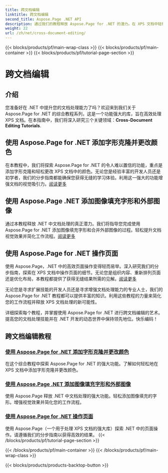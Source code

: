 ```yaml
---
title: 跨文档编辑
linktitle: 跨文档编辑
second_title: Aspose.Page .NET API
description: 通过我们的教程释放 Aspose.Page for .NET 的潜力。在 XPS 文档中轻松添加字形克隆、更改颜色和操作页面。
weight: 22
url: /zh/net/cross-document-editing/
---
```


{{< blocks/products/pf/main-wrap-class >}}
{{< blocks/products/pf/main-container >}}
{{< blocks/products/pf/tutorial-page-section >}}

# 跨文档编辑


## 介绍

您准备好在 .NET 中提升您的文档处理能力了吗？欢迎来到我们关于 Aspose.Page for .NET 的综合教程系列，这是一个功能强大的库，旨在高效处理 XPS 文档。在本指南中，我们将深入研究三个关键领域：**Cross-Document Editing Tutorials**.

## 使用 Aspose.Page for .NET 添加字形克隆并更改颜色

在本教程中，我们将探索 Aspose.Page for .NET 的令人难以置信的功能，重点是添加字形克隆和轻松更改 XPS 文档中的颜色。无论您是经验丰富的开发人员还是初学者，我们的分步指南都能确保您获得无缝的学习体验。利用这一强大的功能增强文档的视觉吸引力。[阅读更多](./add-glyph-clone-and-change-color/)

## 使用 Aspose.Page .NET 添加图像填充字形和外部图像

通过本教程释放 .NET 中文档处理的真正潜力。我们将指导您完成使用 Aspose.Page for .NET 添加图像填充字形和合并外部图像的过程。轻松提升文档视觉效果并简化工作流程。[阅读更多](./add-image-filled-glyph-and-foreign-image/)

## 使用 Aspose.Page for .NET 操作页面

使用 Aspose.Page，.NET 中的高效页面操作变得轻而易举。深入研究我们的分步指南，探索在 XPS 文档中操作页面的细节。无论您是组织内容、重新排列页面还是优化布局，本教程都提供了获得无缝结果所需的见解。[阅读更多](./manipulate-pages/)

无论您是寻求扩展技能的开发人员还是寻求增强文档处理能力的专业人士，我们的 Aspose.Page for .NET 教程都可以提供丰富的知识。利用这些教程的力量来简化您的工作流程并释放 XPS 文档处理的新可能性。

详细探索每个教程，并掌握使用 Aspose.Page for .NET 进行跨文档编辑的艺术。提高您的文档处理技能并在 .NET 开发的动态世界中保持领先地位。快乐编码！
## 跨文档编辑教程
### [使用 Aspose.Page for .NET 添加字形克隆并更改颜色](./add-glyph-clone-and-change-color/)
在这个综合教程中探索 Aspose.Page for .NET 的强大功能。了解如何轻松地在 XPS 文档中添加字形克隆并更改颜色。
### [使用 Aspose.Page .NET 添加图像填充字形和外部图像](./add-image-filled-glyph-and-foreign-image/)
使用 Aspose.Page 释放 .NET 中文档处理的强大功能。轻松添加图像填充的字形。增强视觉效果并简化您的工作流程。
### [使用 Aspose.Page for .NET 操作页面](./manipulate-pages/)
使用 Aspose.Page（一个用于处理 XPS 文档的强大库）探索 .NET 中的页面操作。请遵循我们的分步指南以获得高效的结果。
{{< /blocks/products/pf/tutorial-page-section >}}

{{< /blocks/products/pf/main-container >}}
{{< /blocks/products/pf/main-wrap-class >}}

{{< blocks/products/products-backtop-button >}}
